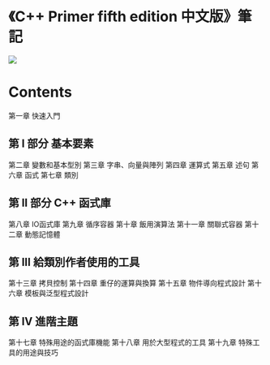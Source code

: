 # 《C++ Primer fifth edition 中文版》筆記
![](https://i.imgur.com/eirj5Tv.png)

# Contents
第一章 快速入門
## 第 I 部分 基本要素
第二章 變數和基本型別
第三章 字串、向量與陣列
第四章 運算式
第五章 述句
第六章 函式
第七章 類別
## 第 II 部分 C++ 函式庫
第八章 IO函式庫
第九章 循序容器
第十章 飯用演算法
第十一章 關聯式容器
第十二章 動態記憶體
## 第 III 給類別作者使用的工具
第十三章 拷貝控制
第十四章 重仔的運算與換算
第十五章 物件導向程式設計
第十六章 模板與泛型程式設計
## 第 IV 進階主題
第十七章 特殊用途的函式庫機能
第十八章 用於大型程式的工具
第十九章 特殊工具的用途與技巧
